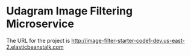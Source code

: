 # Udagram Image Filtering Microservice

The URL for the project is http://image-filter-starter-code1-dev.us-east-2.elasticbeanstalk.com
